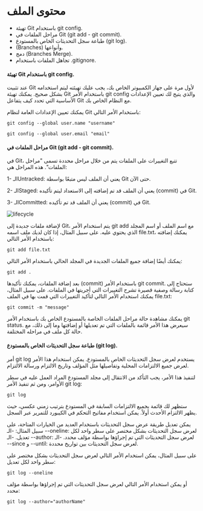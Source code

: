 # محتوى الملف 



- تهيئة Git باستخدام git config.
- مراحل الملفات في Git (git add - git commit).
- طباعة سجل التحديثات الخاص بالمستودع (git log).
-  (Branches) وأنواعها.
- دمج  (Branches Merge).
- تجاهل الملفات باستخدام .gitignore.
 


#### تهيئة Git باستخدام git config.

عند تثبيت Git لأول مرة على جهاز الكمبيوتر الخاص بك، يجب عليك تهيئته ليتم استخدامه بشكل صحيح. يمكنك تهيئة Git باستخدام الأمر git config والذي يتيح لك تعيين الإعدادات الأساسية التي تحدد كيف يتفاعل Git مع النظام الخاص بك.

يمكنك تعيين الإعدادات العامة لنظام Git باستخدام الأمر التالي:

`git config --global user.name "username"`

`git config --global user.email "email"`


#### مراحل الملفات في Git (git add - git commit).

في Git، تتبع التغييرات على الملفات يتم من خلال مراحل محددة تسمى "مراحل الملفات". هذه المراحل هي:

1- الـUntracked: يعني أن الملف ليس متبعًا بواسطة Git حتى الآن.

2- الـStaged: يعني أن الملف قد تم إضافته إلى الاستعداد ليتم تأكيده (commit) في Git.

3- الـCommitted: يعني أن الملف قد تم تأكيده (commit) في Git.

![lifecycle](https://user-images.githubusercontent.com/92247967/228693796-f245f341-fdb9-4150-9e5c-a290efc86caa.png)


لإضافة ملفات جديدة إلى Git، يتم استخدام الأمر git add مع اسم الملف أو اسم المجلد الذي يحتوي عليه. على سبيل المثال، إذا كان لديك ملف اسمه file.txt، يمكنك إضافته باستخدام الأمر التالي:

    git add file.txt


يمكنك أيضًا إضافة جميع الملفات الجديدة في المجلد الحالي باستخدام الأمر التالي:

    git add .


بعد إضافة الملفات، يمكنك تأكيدها (commit) باستخدام الأمر git commit. ستحتاج إلى كتابة رسالة وصفية قصيرة تشرح التغييرات التي أجريتها في الملفات. على سبيل المثال، يمكنك استخدام الأمر التالي لتأكيد التغييرات التي قمت بها في الملف file.txt:


    git commit -m "message"



  يمكنك مشاهدة حالة مراحل الملفات الخاصة بالمستودع الخاص بك باستخدام الأمر git status. سيعرض هذا الأمر قائمة بالملفات التي تم تعديلها أو إضافتها وما إلى ذلك، مع حالة كل ملف في مراحله المختلفة.


#### طباعة سجل التحديثات الخاص بالمستودع (git log).

أمر git log يستخدم لعرض سجل التحديثات الخاص بالمستودع. يمكن استخدام هذا الأمر لعرض جميع الالتزامات المحلية وتفاصيلها مثل المؤلف وتاريخ الالتزام ورسالة الالتزام.

لتنفيذ هذا الأمر، يجب التأكد من الانتقال إلى مجلد المستودع المراد العمل عليه في سطر الأوامر، ومن ثم تنفيذ الأمر git log:
      
    git log

ستظهر لك قائمة بجميع الالتزامات السابقة في المستودع بترتيب زمني عكسي، حيث يظهر الالتزام الأحدث أولاً. يمكن استخدام مفاتيح التحكم في الكيبورد للتمرير عبر السجل.

يمكن تعديل طريقة عرض سجل التحديثات باستخدام العديد من الخيارات المتاحة، على سبيل المثال:
-الـ --oneline: لعرض سجل التحديثات بشكل مختصر على سطر واحد لكل تعديل.
-الـ --author: لعرض سجل التحديثات التي تم إجراؤها بواسطة مؤلف محدد.
-الـ --since و --until: لعرض سجل التحديثات بين تواريخ محددة.


على سبيل المثال، يمكن استخدام الأمر التالي لعرض سجل التحديثات بشكل مختصر على سطر واحد لكل تعديل:

    git log --oneline


أو يمكن استخدام الأمر التالي لعرض سجل التحديثات التي تم إجراؤها بواسطة مؤلف محدد:

    git log --author="authorName"
